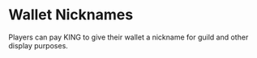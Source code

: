 # Wallet Nicknames

Players can pay KING to give their wallet a nickname for guild and other display purposes.

